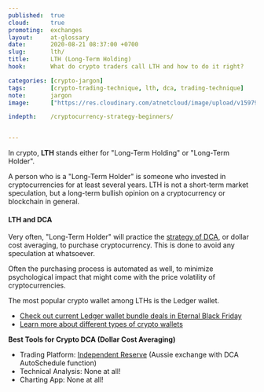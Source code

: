 ```yaml
---
published:  true
cloud:      true
promoting:  exchanges
layout:     at-glossary
date:       2020-08-21 08:37:00 +0700
slug:       lth/
title:      LTH (Long-Term Holding)
hook:       What do crypto traders call LTH and how to do it right?

categories: [crypto-jargon]
tags:       [crypto-trading-technique, lth, dca, trading-technique]
note:       jargon
image:      ["https://res.cloudinary.com/atnetcloud/image/upload/v1597992675/atnet/_glossary/old-longterm-storage-data_yzsw7f.jpg"]

indepth:    /cryptocurrency-strategy-beginners/


---
```


In crypto, **LTH** stands either for "Long-Term Holding" or "Long-Term Holder".

A person who is a "Long-Term Holder" is someone who invested in cryptocurrencies for at least several years. LTH is not a short-term market speculation, but a long-term bullish opinion on a cryptocurrency or blockchain in general.

#### LTH and DCA

Very often, "Long-Term Holder" will practice the [strategy of DCA](/strategy/dollar-cost-averaging/), or dollar cost averaging, to purchase cryptocurrency. This is done to avoid any speculation at whatsoever.

Often the purchasing process is automated as well, to minimize psychological impact that might come with the price volatility of cryptocurrencies.

The most popular crypto wallet among LTHs is the Ledger wallet.

* [Check out current Ledger wallet bundle deals in Eternal Black Friday](/blackfriday/#august-2020-deal-ledger-wallets-bundles---16-21-discount)
* [Learn more about different types of crypto wallets](/altcoin-wallets/)

**Best Tools for Crypto DCA (Dollar Cost Averaging)**

* Trading Platform: [Independent Reserve](http://bit.ly/at-indyres) (Aussie exchange with DCA AutoSchedule function)
* Technical Analysis: None at all!
* Charting App: None at all!
